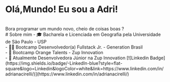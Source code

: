 # Olá,Mundo! Eu sou a Adri!
<br/>
Bora programar um mundo novo, cheio de coisas boas ?
<br/>
# Sobre mim
-  🎓 Bacharela e Licenciada em Geografia pela Universidade de São Paulo - USP 
<br/>
- 👩‍🚀 Bootcamp Desenvolvedor(a) Fullstack Jr. - Generation Brasil
<br/>
-  🚀 Bootcamp Orange Talents - Zup Innovation
<br/>
- 🔭 Atualmente Desenvolvedora Júnior na Zup Innovation
[![Linkedin Badge](https://img.shields.io/badge/-LinkedIn-blue?style=flat-square&logo=Linkedin&logoColor=white&link=https://www.linkedin.com/in/adrianacirelli/)](https://www.linkedin.com/in/adrianacirelli/)

<!--
**Adrici/Adrici** is a ✨ _special_ ✨ repository because its `README.md` (this file) appears on your GitHub profile.

Here are some ideas to get you started:

- 🔭 I’m currently working on ...
- 🌱 I’m currently learning ...
- 👯 I’m looking to collaborate on ...
- 🤔 I’m looking for help with ...
- 💬 Ask me about ...
- 📫 How to reach me: ...
- 😄 Pronouns: ...
- ⚡ Fun fact: ...
-->
